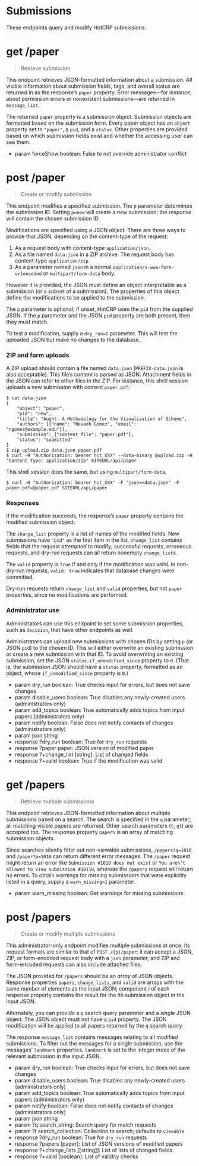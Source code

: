 # Submissions

These endpoints query and modify HotCRP submissions.


# get /paper

> Retrieve submission

This endpoint retrieves JSON-formatted information about a submission. All
visible information about submission fields, tags, and overall status are
returned in as the response’s `paper` property. Error messages—for instance,
about permission errors or nonexistent submissions—are returned in
`message_list`.

The returned `paper` property is a submission object. Submission objects are
formatted based on the submission form. Every paper object has an `object`
property set to `"paper"`, a `pid`, and a `status`. Other properties are
provided based on which submission fields exist and whether the accessing user
can see them.

* param forceShow boolean: False to not override administrator conflict


# post /paper

> Create or modify submission

This endpoint modifies a specified submission. The `p` parameter determines
the submission ID. Setting `p=new` will create a new submission; the response
will contain the chosen submission ID.

Modifications are specified using a JSON object. There are three ways to
provide that JSON, depending on the content-type of the request:

1. As a request body with content-type `application/json`.
2. As a file named `data.json` in a ZIP archive. The request body has
   content-type `application/zip`.
3. As a parameter named `json` in a normal `application/x-www-form-urlencoded`
   or `multipart/form-data` body.

However it is provided, the JSON must define an object interpretable as a
submission (or a subset of a submission). The properties of this object define
the modifications to be applied to the submission.

The `p` parameter is optional; if unset, HotCRP uses the `pid` from the
supplied JSON. If the `p` parameter and the JSON `pid` property are both
present, then they must match.

To test a modification, supply a `dry_run=1` parameter. This will test the
uploaded JSON but make no changes to the database.


### ZIP and form uploads

A ZIP upload should contain a file named `data.json` (`PREFIX-data.json` is
also acceptable). This file’s content is parsed as JSON. Attachment fields in
the JSON can refer to other files in the ZIP. For instance, this shell session
uploads a new submission with content `paper.pdf`:

```
$ cat data.json
{
	"object": "paper",
	"pid": "new",
	"title": "Aught: A Methodology for the Visualization of Scheme",
	"authors": [{"name": "Nevaeh Gomez", "email": "ngomez@example.edu"}],
	"submission": {"content_file": "paper.pdf"},
	"status": "submitted"
}
$ zip upload.zip data.json paper.pdf
$ curl -H "Authorization: bearer hct_XXX" --data-binary @upload.zip -H "Content-Type: application/zip" SITEURL/api/paper
```

This shell session does the same, but using `multipart/form-data`.

```
$ curl -H "Authorization: bearer hct_XXX" -F "json=<data.json" -F paper.pdf=@paper.pdf SITEURL/api/paper
```

### Responses

If the modification succeeds, the response’s `paper` property contains the
modified submission object.

The `change_list` property is a list of names of the modified fields. New
submissions have `"pid"` as the first item in the list. `change_list` contains
fields that the request *attempted* to modify; successful requests, erroneous
requests, and dry-run requests can all return nonempty `change_list`s.

The `valid` property is `true` if and only if the modification was valid. In
non-dry-run requests, `valid: true` indicates that database changes were
committed.

Dry-run requests return `change_list` and `valid` properties, but not `paper`
properties, since no modifications are performed.


### Administrator use

Administrators can use this endpoint to set some submission properties, such
as `decision`, that have other endpoints as well.

Administrators can upload new submissions with chosen IDs by setting `p` (or
JSON `pid`) to the chosen ID. This will either overwrite an existing
submission or create a new submission with that ID. To avoid overwriting an
existing submission, set the JSON `status.if_unmodified_since` property to
`0`. (That is, the submission JSON should have a `status` property, formatted
as an object, whose `if_unmodified_since` property is `0`.)

* param dry_run boolean: True checks input for errors, but does not save changes
* param disable_users boolean: True disables any newly-created users (administrators only)
* param add_topics boolean: True automatically adds topics from input papers (administrators only)
* param notify boolean: False does not notify contacts of changes (administrators only)
* param json string
* response ?dry_run boolean: True for `dry_run` requests
* response ?paper paper: JSON version of modified paper
* response ?+change_list [string]: List of changed fields
* response ?+valid boolean: True if the modification was valid


# get /papers

> Retrieve multiple submissions

This endpoint retrieves JSON-formatted information about multiple submissions
based on a search. The search is specified in the `q` parameter; all matching
visible papers are returned. Other search parameters (`t`, `qt`) are accepted
too. The response property `papers` is an array of matching submission objects.

Since searches silently filter out non-viewable submissions, `/papers?q=1010`
and `/paper?p=1010` can return different error messages. The `/paper` request
might return an error like `Submission #1010 does not exist` or `You aren’t
allowed to view submission #10110`, whereas the `/papers` request will return
no errors. To obtain warnings for missing submissions that were explicitly
listed in a query, supply a `warn_missing=1` parameter.

* param warn_missing boolean: Get warnings for missing submissions


# post /papers

> Create or modify multiple submissions

This administrator-only endpoint modifies multiple submissions at once. Its
request formats are similar to that of `POST /{p}/paper`: it can accept a
JSON, ZIP, or form-encoded request body with a `json` parameter, and ZIP and
form-encoded requests can also include attached files.

The JSON provided for `/papers` should be an *array* of JSON objects. Response
properties `papers`, `change_lists`, and `valid` are arrays with the same
number of elements as the input JSON; component *i* of each response property
contains the result for the *i*th submission object in the input JSON.

Alternately, you can provide a `q` search query parameter and a *single* JSON
object. The JSON object must not have a `pid` property. The JSON modification
will be applied to all papers returned by the `q` search query.

The response `message_list` contains messages relating to all modified
submissions. To filter out the messages for a single submission, use the
messages’ `landmark` properties. `landmark` is set to the integer index of the
relevant submission in the input JSON.


* param dry_run boolean: True checks input for errors, but does not save changes
* param disable_users boolean: True disables any newly-created users (administrators only)
* param add_topics boolean: True automatically adds topics from input papers (administrators only)
* param notify boolean: False does not notify contacts of changes (administrators only)
* param json string
* param ?q search_string: Search query for match requests
* param ?t search_collection: Collection to search; defaults to `viewable`
* response ?dry_run boolean: True for `dry_run` requests
* response ?papers [paper]: List of JSON versions of modified papers
* response ?+change_lists [[string]]: List of lists of changed fields
* response ?+valid [boolean]: List of validity checks
